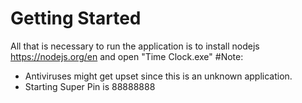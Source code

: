 # Getting Started
All that is necessary to run the application is to install nodejs https://nodejs.org/en and open "Time Clock.exe" 
#Note:
- Antiviruses might get upset since this is an unknown application.
- Starting Super Pin is 88888888
